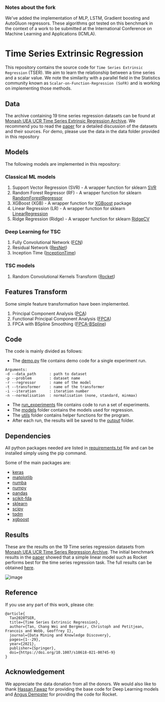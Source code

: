 ### Notes about the fork

We've added the implementation of MLP, LSTM, Gradient boosting and AutoGluon regressors.
These algorithms got tested on this benchmark in the context of a work to be submitted at the International Conference on Machine Learning and Applications (ICMLA).

# Time Series Extrinsic Regression
This repository contains the source code for ``Time Series Extrinsic Regression`` (TSER).
We aim to learn the relationship between a time series and a scalar value.
We note the similarity with a parallel field in the Statistics community known as
``Scalar-on-Function-Regression (SoFR)`` and is working on implementing those methods.  

## Data
The archive containing 19 time series regression datasets can be found at [Monash UEA UCR Time Series Extrinsic Regression Archive](http://tseregression.org/).
We recommend you to read the [paper](https://arxiv.org/abs/2006.10996) for a detailed discussion of the datasets and their sources.
For demo, please use the data in the data folder provided in this repository

## Models
The following models are implemented in this repository:
### Classical ML models
1. Support Vector Regression (SVR) - A wrapper function for sklearn [SVR](https://scikit-learn.org/stable/modules/generated/sklearn.svm.SVR.html#sklearn.svm.SVR)
2. Random Forest Regressor (RF) - A wrapper function for sklearn [RandomForestRegressor](https://scikit-learn.org/stable/modules/generated/sklearn.ensemble.RandomForestRegressor.html#sklearn.ensemble.RandomForestRegressor)
3. XGBoost (XGB) - A wrapper function for [XGBoost](https://xgboost.readthedocs.io/en/latest/python/python_api.html) package
4. Linear Regression (LR) - A wrapper function for sklearn [LinearRegression](https://scikit-learn.org/stable/modules/generated/sklearn.linear_model.LinearRegression.html)
5. Ridge Regression (Ridge) - A wrapper function for sklearn [RidgeCV](https://scikit-learn.org/stable/modules/generated/sklearn.linear_model.RidgeCV.html)

### Deep Learning for TSC
1. Fully Convolutional Network ([FCN](https://github.com/hfawaz/dl-4-tsc))
2. Residual Network ([ResNet](https://github.com/hfawaz/dl-4-tsc))
3. Inception Time ([InceptionTime](https://github.com/hfawaz/InceptionTime))

### TSC models
1. Random Convolutional Kernels Transform ([Rocket](https://github.com/angus924/rocket))

## Features Transform
Some simple feature transformation have been implemented.
1. Principal Component Analysis ([PCA](https://scikit-learn.org/stable/modules/generated/sklearn.decomposition.PCA.html))
2. Functional Principal Component Analysis ([FPCA](https://fda.readthedocs.io/en/latest/auto_examples/plot_fpca.html#sphx-glr-auto-examples-plot-fpca-py))
3. FPCA with BSpline Smoothing ([FPCA-BSpline](https://fda.readthedocs.io/en/latest/auto_examples/plot_fpca.html#sphx-glr-auto-examples-plot-fpca-py))

## Code
The code is mainly divided as follows:
* The [demo.py](demo.py) file contains demo code for a single experiment run.
```
Arguments:
-d --data_path      : path to dataset
-p --problem        : dataset name
-r --regressor      : name of the model
-t --transformer    : name of the transformer
-i --iteration      : iteration number
-n --normalisation  : normalisation (none, standard, minmax)
```
* The [run_experiments](run_experiments.py) file contains code to run a set of experiments.
* The [models](models) folder contains the models used for regression.
* The [utils](utils) folder contains helper functions for the program.
* After each run, the results will be saved to the [output](output) folder.

## Dependencies
All python packages needed are listed in [requirements.txt](requirements.txt) file
and can be installed simply using the pip command.

Some of the main packages are:
* [keras](https://keras.io/)
* [matplotlib](https://matplotlib.org/)
* [numba](http://numba.pydata.org/)
* [numpy](https://numpy.org/)
* [pandas](https://pandas.pydata.org/)
* [scikit-fda](https://fda.readthedocs.io/)
* [sklearn](https://scikit-learn.org/stable/)
* [scipy](https://www.scipy.org/)
* [tqdm](https://tqdm.github.io/)
* [xgboost](https://xgboost.readthedocs.io/en/latest/)

## Results
These are the results on the 19 Time series regression datasets from [Monash UEA UCR Time Series Regression Archive](http://tseregression.org/).
The initial benchmark results in the [paper](https://arxiv.org/abs/2006.10996) showed that a simple linear model such as Rocket
performs best for the time series regression task.
The full results can be obtained [here](http://tseregression.org/data/ts_regression.xlsx).

![image](http://tseregression.org/figures/ts_regression_cd.png)

## Reference
If you use any part of this work, please cite:
```
@article{
  Tan2020TSER,
  title={Time Series Extrinsic Regression},
  author={Tan, Chang Wei and Bergmeir, Christoph and Petitjean, Francois and Webb, Geoffrey I},
  journal={Data Mining and Knowledge Discovery},
  pages={1--29},
  year={2021},
  publisher={Springer},
  doi={https://doi.org/10.1007/s10618-021-00745-9}
}
```

## Acknowledgement
We appreciate the data donation from all the donors.
We would also like to thank [Hassan Fawaz](https://github.com/hfawaz/dl-4-tsc) for providing the base code for Deep Learning models and
[Angus Dempster](https://github.com/angus924/rocket) for providing the code for Rocket.
